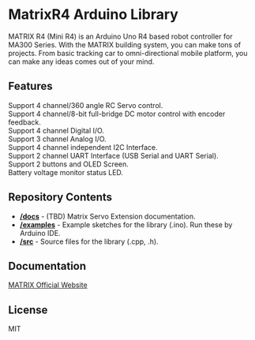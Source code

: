 # MatrixR4 Arduino Library
MATRIX R4 (Mini R4) is an Arduino Uno R4 based robot controller for MA300 Series.
With the MATRIX building system, you can make tons of projects. 
From basic tracking car to omni-directional mobile platform, you can make any ideas comes out of your mind.
## Features
Support 4 channel/360 angle RC Servo control.<br>
Support 4 channel/8-bit full-bridge DC motor control with encoder feedback.<br>
Support 4 channel Digital I/O.<br>
Support 3 channel Analog I/O.<br>
Support 4 channel independent I2C Interface.<br>
Support 2 channel UART Interface (USB Serial and UART Serial).<br>
Support 2 buttons and OLED Screen.<br>
Battery voltage monitor status LED.<br>
## Repository Contents
* [**/docs**](./docs) - (TBD) Matrix Servo Extension documentation. 
* [**/examples**](./examples) - Example sketches for the library (.ino). Run these by Arduino IDE.
* [**/src**](./src) - Source files for the library (.cpp, .h).

## Documentation
[MATRIX Official Website](https://matrixrobotics.com/)
## License
MIT
